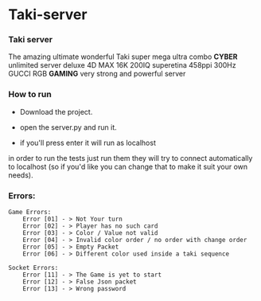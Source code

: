 # Taki-server
### Taki server

The amazing ultimate wonderful Taki super mega ultra combo **CYBER** unlimited server deluxe 4D MAX 16K 200IQ superetina 458ppi 300Hz GUCCI RGB **GAMING** very strong and powerful server 

### How to run

- Download the project.

- open the server.py and run it.

- if you'll press enter it will run as localhost

in order to run the tests just run them they will try to connect automatically to localhost
(so if you'd like you can change that to make it suit your own needs).

### Errors:

    Game Errors:
        Error [01] - > Not Your turn
        Error [02] - > Player has no such card
        Error [03] - > Color / Value not valid
        Error [04] - > Invalid color order / no order with change order
        Error [05] - > Empty Packet
        Error [06] - > Different color used inside a taki sequence
        
    Socket Errors:
        Error [11] - > The Game is yet to start
        Error [12] - > False Json packet
        Error [13] - > Wrong password
        
